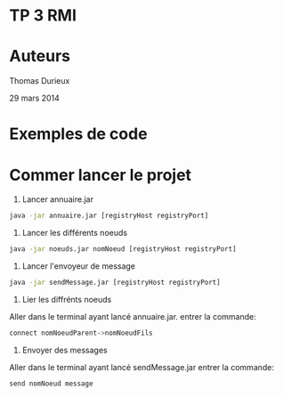 TP 3 RMI
========

# Auteurs

Thomas Durieux

29 mars 2014

# Exemples de code

# Commer lancer le projet

1. Lancer annuaire.jar

``` bash
java -jar annuaire.jar [registryHost registryPort] 
```

1. Lancer les différents noeuds

``` bash
java -jar noeuds.jar nomNoeud [registryHost registryPort] 
```

1. Lancer l'envoyeur de message

``` bash
java -jar sendMessage.jar [registryHost registryPort] 
```

1. Lier les diffrénts noeuds

Aller dans le terminal ayant lancé annuaire.jar.
entrer la commande:

``` bash
connect nomNoeudParent->nomNoeudFils
```

1. Envoyer des messages

Aller dans le terminal ayant lancé sendMessage.jar
entrer la commande:

```bash
send nomNoeud message
```

